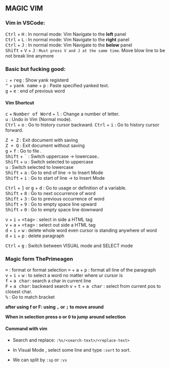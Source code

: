 ## MAGIC VIM


### **Vim in VSCode:**  
<kbd>Ctrl</kbd> + <kbd>H</kbd> : In normal mode: Vim Navigate to the **left** panel  
<kbd>Ctrl</kbd> + <kbd>L</kbd> : In normal mode: Vim Navigate to the **right** panel  
<kbd>Ctrl</kbd> + <kbd>J</kbd> : In normal mode: Vim Navigate to the **below** panel  
<kbd>Shift</kbd> + <kbd>V</kbd> + <kbd>J</kbd> : `Must press V and J at the same time`. Move blow line to be not break line anymore   

### Basic but fucking good:  
<kbd>:</kbd> + <kbd>reg</kbd> : Show yank registerd  
<kbd>"</kbd> + <kbd>yank name</kbd> + <kbd>p</kbd> : Paste specified yanked text.  
<kbd>g</kbd> + <kbd>e</kbd> : end of previous word  

#### Vim Shortcut  
<kbd>c</kbd> + <kbd>Number of Word</kbd> + <kbd>l</kbd> : Change a number of letter.  
<kbd>u</kbd> : Undo in Vim (Normal mode).  
<kbd>Ctrl</kbd> + <kbd>o</kbd> : Go to history cursor backward. 
<kbd>Ctrl</kbd> + <kbd>i</kbd> : Go to history cursor forward. 


<kbd>Z + Z</kbd> : Exit document with saving  
<kbd>Z + Q</kbd> : Exit document without saving  
<kbd>g</kbd> + <kbd>f</kbd> : Go to file .  
<kbd>Shift</kbd> + <kbd>\`</kbd> : Switch uppercase -> lowercase..  
<kbd>Shift</kbd> + <kbd>u</kbd> : Switch selected to uppercase   
<kbd>u</kbd> : Switch selected to lowercase   
<kbd>Shift</kbd> + <kbd>a</kbd> : Go to end of line -> to Insert Mode  
<kbd>Shift</kbd> + <kbd>i</kbd> : Go to start of line -> to Insert Mode  

<kbd>Ctrl</kbd> + <kbd>]</kbd> or <kbd>g</kbd> + <kbd>d</kbd> : Go to usage or definition of a variable.  
<kbd>Shift</kbd> + <kbd>8</kbd> : Go to next occurrence of word  
<kbd>Shift</kbd> + <kbd>3</kbd> : Go to previous occurrence of word  
<kbd>Shift</kbd> + <kbd>9</kbd> : Go to empty space line upward  
<kbd>Shift</kbd> + <kbd>0</kbd> : Go to empty space line downward  


<kbd>v</kbd> + <kbd>i</kbd> + <kbd>\<tag\></kbd> : select in side a HTML tag  
<kbd>v</kbd> + <kbd>a</kbd> + <kbd>\<tag\></kbd> : select out side a HTML tag  
<kbd>d</kbd> + <kbd>i</kbd> + <kbd>w</kbd> : delete whole word even cursor is standing anywhere of word   
<kbd>d</kbd> + <kbd>i</kbd> + <kbd>p</kbd> : delete paragraph  
 
 <kbd>Ctrl</kbd> + <kbd>g</kbd> : Switch between VISUAL mode and SELECT mode  
 
 ### Magic form ThePrimeagen
 <kbd>=</kbd> : format or format selection
 <kbd>=</kbd> + <kbd>a</kbd> + <kbd>p</kbd> : format all line of the paragraph  
 <kbd>v</kbd> + <kbd>i</kbd> + <kbd>w</kbd> : to select a word no matter where ur cursor is  
 <kbd>f</kbd> + <kbd>a char</kbd>: search a char in current line  
 <kbd>F</kbd> + <kbd>a char</kbd>: backward search
 <kbd>v</kbd> + <kbd>t</kbd> + <kbd>a char</kbd> : select from current pos to closest char.   
 <kbd>%</kbd> : Go to match bracket
 
**after using f or F: using <kbd>,</kbd> or <kbd>;</kbd> to move around**

**When in selection press <kbd>o</kbd> or <kbd>O</kbd> to jump around selection**  
#### Command with vim
- Search and replace: 
`:%s/<search-text>/<replace-text>`

- In Visual Mode , select some line and type `:sort` to sort.  
- We can split by `:sp` or `:vs`

